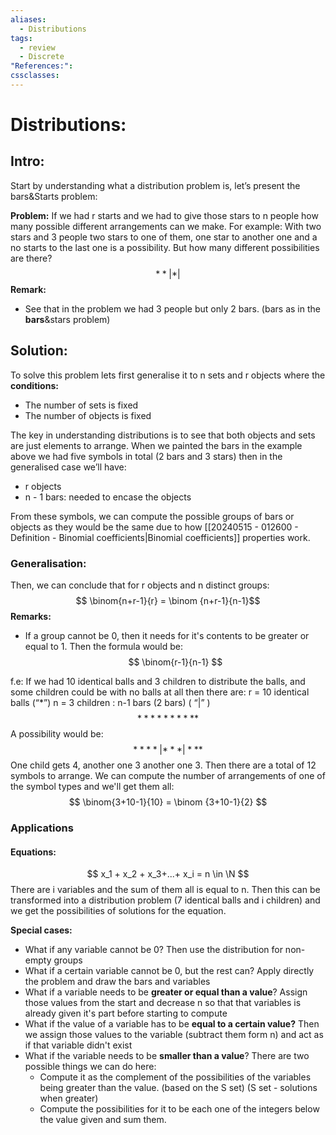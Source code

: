 ```yaml
---
aliases:
  - Distributions
tags:
  - review
  - Discrete
"References:": 
cssclasses:
---
```

# Distributions: 
## Intro:
Start by understanding what a distribution problem is, let’s present the bars&Starts problem:

**Problem:**
	If we had r starts and we had to give those stars to n people how many possible different arrangements can we make. 
	For example: With two stars and 3 people two stars to one of them, one star to another one and a no starts to the last one is a possibility. But how many different possibilities are there?
	$$
	**| * |
	$$
**Remark:**
+ See that in the problem we had 3 people but only 2 bars. (bars as in the **bars**&stars problem)

## Solution:
To solve this problem lets first generalise it to n sets and r objects where the **conditions:**
+ The number of sets is fixed
+ The number of objects is fixed

The key in understanding distributions is to see that both objects and sets are just elements to arrange. When we painted the bars in the example above we had five symbols in total (2 bars and 3 stars) then in the generalised case we’ll have: 

+ r objects
+ n - 1 bars: needed to encase the objects

From these symbols, we can compute the possible groups of bars or objects as they would be the same due to how [[20240515 - 012600 - Definition - Binomial coefficients|Binomial coefficients]] properties work.

### Generalisation: 
Then, we can conclude that for r objects and n distinct groups:
$$
\binom{n+r-1}{r} = \binom {n+r-1}{n-1}$$
**Remarks:** 

+ If a group cannot be 0, then it needs for it's contents to be greater or equal to 1. Then the formula would be: 
$$
\binom{r-1}{n-1}
$$


f.e: 
	If we had 10 identical balls and 3 children to distribute the balls, and some children could be with no balls at all then there are: 
	r = 10 identical balls (“\*”)
	n = 3 children : n-1 bars (2 bars) ( “|” )
	$$
	* * * * * * * * * * 
	$$
	A possibility would be: 
	$$
	* * * *| * * * |* * * 
	$$
	One child gets 4, another one 3 another one 3. 
	Then there are a total of 12 symbols to arrange. We can compute the number of arrangements of one of the symbol types and we'll get them all: 
	$$
	\binom{3+10-1}{10} = \binom {3+10-1}{2}
	$$


### Applications 
#### Equations: 
$$
x_1 + x_2 + x_3+...+ x_i = n \in \N
$$
There are i variables and the sum of them all is equal to n. Then this can be transformed into a distribution problem (7 identical balls and i children) and we get the possibilities of solutions for the equation. 

**Special cases:**
+ What if any variable cannot be 0? Then use the distribution for non-empty groups 
+ What if a certain variable cannot be 0, but the rest can? Apply directly the problem and draw the bars and variables 
+ What if a variable needs to be **greater or equal than a value**? Assign those values from the start and decrease n so that that variables is already given it's part before starting to compute
+ What if the value of a variable has to be **equal to a certain value?** Then we assign those values to the variable (subtract them form n) and act as if that variable didn't exist
+ What if the variable needs to be **smaller than a value**? There are two possible things we can do here: 
	+ Compute it as the complement of the possibilities of the variables being greater than the value. (based on the S set) (S set - solutions when greater)
	+ Compute the possibilities for it to be each one of the integers below the value given and sum them.